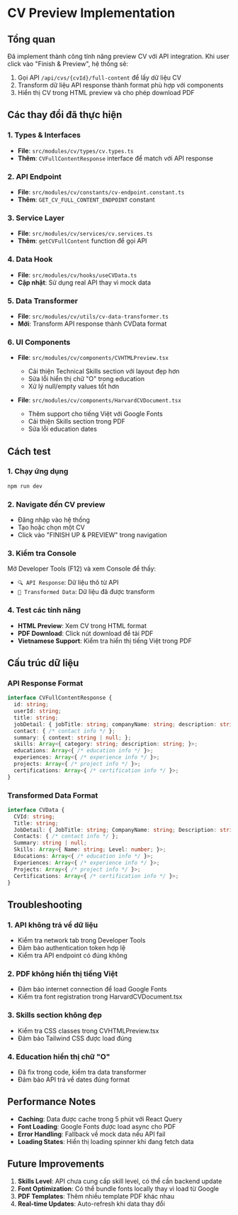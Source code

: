# CV Preview Implementation

## Tổng quan
Đã implement thành công tính năng preview CV với API integration. Khi user click vào "Finish & Preview", hệ thống sẽ:

1. Gọi API `/api/cvs/{cvId}/full-content` để lấy dữ liệu CV
2. Transform dữ liệu API response thành format phù hợp với components
3. Hiển thị CV trong HTML preview và cho phép download PDF

## Các thay đổi đã thực hiện

### 1. Types & Interfaces
- **File**: `src/modules/cv/types/cv.types.ts`
- **Thêm**: `CVFullContentResponse` interface để match với API response

### 2. API Endpoint
- **File**: `src/modules/cv/constants/cv-endpoint.constant.ts`
- **Thêm**: `GET_CV_FULL_CONTENT_ENDPOINT` constant

### 3. Service Layer
- **File**: `src/modules/cv/services/cv.services.ts`
- **Thêm**: `getCVFullContent` function để gọi API

### 4. Data Hook
- **File**: `src/modules/cv/hooks/useCVData.ts`
- **Cập nhật**: Sử dụng real API thay vì mock data

### 5. Data Transformer
- **File**: `src/modules/cv/utils/cv-data-transformer.ts`
- **Mới**: Transform API response thành CVData format

### 6. UI Components
- **File**: `src/modules/cv/components/CVHTMLPreview.tsx`
  - Cải thiện Technical Skills section với layout đẹp hơn
  - Sửa lỗi hiển thị chữ "O" trong education
  - Xử lý null/empty values tốt hơn

- **File**: `src/modules/cv/components/HarvardCVDocument.tsx`
  - Thêm support cho tiếng Việt với Google Fonts
  - Cải thiện Skills section trong PDF
  - Sửa lỗi education dates

## Cách test

### 1. Chạy ứng dụng
```bash
npm run dev
```

### 2. Navigate đến CV preview
- Đăng nhập vào hệ thống
- Tạo hoặc chọn một CV
- Click vào "FINISH UP & PREVIEW" trong navigation

### 3. Kiểm tra Console
Mở Developer Tools (F12) và xem Console để thấy:
- `🔍 API Response`: Dữ liệu thô từ API
- `🔄 Transformed Data`: Dữ liệu đã được transform

### 4. Test các tính năng
- **HTML Preview**: Xem CV trong HTML format
- **PDF Download**: Click nút download để tải PDF
- **Vietnamese Support**: Kiểm tra hiển thị tiếng Việt trong PDF

## Cấu trúc dữ liệu

### API Response Format
```typescript
interface CVFullContentResponse {
  id: string;
  userId: string;
  title: string;
  jobDetail: { jobTitle: string; companyName: string; description: string; };
  contact: { /* contact info */ };
  summary: { context: string | null; };
  skills: Array<{ category: string; description: string; }>;
  educations: Array<{ /* education info */ }>;
  experiences: Array<{ /* experience info */ }>;
  projects: Array<{ /* project info */ }>;
  certifications: Array<{ /* certification info */ }>;
}
```

### Transformed Data Format
```typescript
interface CVData {
  CVId: string;
  Title: string;
  JobDetail: { JobTitle: string; CompanyName: string; Description: string; };
  Contacts: { /* contact info */ };
  Summary: string | null;
  Skills: Array<{ Name: string; Level: number; }>;
  Educations: Array<{ /* education info */ }>;
  Experiences: Array<{ /* experience info */ }>;
  Projects: Array<{ /* project info */ }>;
  Certifications: Array<{ /* certification info */ }>;
}
```

## Troubleshooting

### 1. API không trả về dữ liệu
- Kiểm tra network tab trong Developer Tools
- Đảm bảo authentication token hợp lệ
- Kiểm tra API endpoint có đúng không

### 2. PDF không hiển thị tiếng Việt
- Đảm bảo internet connection để load Google Fonts
- Kiểm tra font registration trong HarvardCVDocument.tsx

### 3. Skills section không đẹp
- Kiểm tra CSS classes trong CVHTMLPreview.tsx
- Đảm bảo Tailwind CSS được load đúng

### 4. Education hiển thị chữ "O"
- Đã fix trong code, kiểm tra data transformer
- Đảm bảo API trả về dates đúng format

## Performance Notes

- **Caching**: Data được cache trong 5 phút với React Query
- **Font Loading**: Google Fonts được load async cho PDF
- **Error Handling**: Fallback về mock data nếu API fail
- **Loading States**: Hiển thị loading spinner khi đang fetch data

## Future Improvements

1. **Skills Level**: API chưa cung cấp skill level, có thể cần backend update
2. **Font Optimization**: Có thể bundle fonts locally thay vì load từ Google
3. **PDF Templates**: Thêm nhiều template PDF khác nhau
4. **Real-time Updates**: Auto-refresh khi data thay đổi 